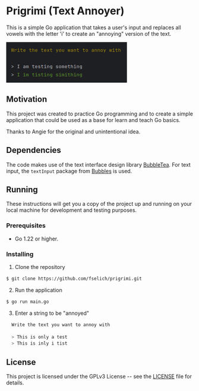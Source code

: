 # Prigrimi (Text Annoyer)

This is a simple Go application that takes a user's input and replaces all vowels with the letter 'i' to create an "annoying" version of the text.

![Screenshot](./screenshot.png "Prigrimi in progress")

## Motivation
This project was created to practice Go programming and to create a simple application that could be used as a base for learn and teach Go basics.

Thanks to Angie for the original and unintentional idea.

## Dependencies
The code makes use of the text interface design library [BubbleTea](https://github.com/charmbracelet/bubbletea). For text input, the `textInput` package from [Bubbles](https://github.com/charmbracelet/bubbles) is used. 

## Running
These instructions will get you a copy of the project up and running on your local machine for development and testing purposes.

### Prerequisites
- Go 1.22 or higher.

### Installing
1. Clone the repository
```bash
$ git clone https://github.com/fselich/prigrimi.git
```

2. Run the application
```bash
$ go run main.go
```

3. Enter a string to be "annoyed"
```bash
  Write the text you want to annoy with

  > This is only a test                                                                                                                                                                                      
  > This is inly i tist
```

## License
This project is licensed under the GPLv3 License -- see the [LICENSE](LICENSE) file for details.